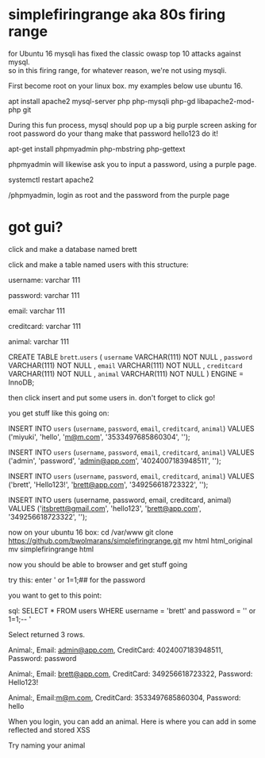 # simplefiringrange aka 80s firing range

for Ubuntu 16
mysqli has fixed the classic owasp top 10 attacks against mysql.  
so in this firing range, for whatever reason, we're not using mysqli.

First become root on your linux box.
my examples below use ubuntu 16.

apt install apache2 mysql-server php php-mysqli php-gd libapache2-mod-php git

During this fun process, mysql should pop up a big purple screen asking for root password do your thang make that password hello123 do it!  


apt-get install phpmyadmin php-mbstring php-gettext

phpmyadmin will likewise ask you to input a password, using a purple page.


systemctl restart apache2

<site>/phpmyadmin, login as root and the password from the purple page
  
# got gui? 

click and make a database named brett

click and make a table named users with this structure:

username: varchar 111

password: varchar  111

email: varchar  111

creditcard: varchar  111

animal: varchar 111

CREATE TABLE `brett`.`users` ( `username` VARCHAR(111) NOT NULL , `password` VARCHAR(111) NOT NULL , `email` VARCHAR(111) NOT NULL , `creditcard` VARCHAR(111) NOT NULL , `animal` VARCHAR(111) NOT NULL ) ENGINE = InnoDB;

then click insert and put some users in. don't forget to click go!

you get stuff like this going on:

INSERT INTO `users` (`username`, `password`, `email`, `creditcard`, `animal`) VALUES ('miyuki', 'hello', 'm@m.com', '3533497685860304', '');

INSERT INTO `users` (`username`, `password`, `email`, `creditcard`, `animal`) VALUES ('admin', 'password', 'admin@app.com', '4024007183948511', '');

INSERT INTO `users` (`username`, `password`, `email`, `creditcard`, `animal`) VALUES ('brett', 'Hello123!', 'brett@app.com', '349256618723322', '');

INSERT INTO users (username, password, email, creditcard, animal) VALUES ('itsbrett@gmail.com', 'hello123', 'brett@app.com', '349256618723322', '');

now on your ubuntu 16 box:
cd /var/www
git clone https://github.com/bwolmarans/simplefiringrange.git
mv html html_original
mv simplefiringrange html

now you should be able to browser and get stuff going

try this: enter ' or 1=1;## for the password

you want to get to this point:

sql: SELECT * FROM users WHERE username = 'brett' and password = '' or 1=1;-- '

Select returned 3 rows.

Animal:, Email: admin@app.com, CreditCard: 4024007183948511, Password: password

Animal:, Email: brett@app.com, CreditCard: 349256618723322, Password: Hello123! 

Animal:, Email:m@m.com, CreditCard: 3533497685860304, Password: hello 

When you login, you can add an animal.  Here is where you can add in some reflected and stored XSS

Try naming your animal <script>alert('hacked!');</script>





